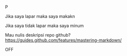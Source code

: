 P

Jika saya lapar maka
saya makakn

Jika saya tidak lapar maka
saya minum

Mau nulis deskripsi repo github?
https://guides.github.com/features/mastering-markdown/


OFF
<!---
afendisurya/afendisurya is a ✨ special ✨ repository because its `README.md` (this file) appears on your GitHub profile.
You can click the Preview link to take a look at your changes.
--->
